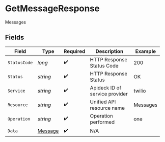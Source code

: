 # GetMessageResponse

Messages


## Fields

| Field                                         | Type                                          | Required                                      | Description                                   | Example                                       |
| --------------------------------------------- | --------------------------------------------- | --------------------------------------------- | --------------------------------------------- | --------------------------------------------- |
| `StatusCode`                                  | *long*                                        | :heavy_check_mark:                            | HTTP Response Status Code                     | 200                                           |
| `Status`                                      | *string*                                      | :heavy_check_mark:                            | HTTP Response Status                          | OK                                            |
| `Service`                                     | *string*                                      | :heavy_check_mark:                            | Apideck ID of service provider                | twilio                                        |
| `Resource`                                    | *string*                                      | :heavy_check_mark:                            | Unified API resource name                     | Messages                                      |
| `Operation`                                   | *string*                                      | :heavy_check_mark:                            | Operation performed                           | one                                           |
| `Data`                                        | [Message](../../Models/Components/Message.md) | :heavy_check_mark:                            | N/A                                           |                                               |